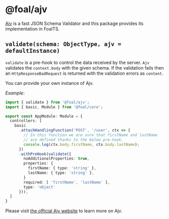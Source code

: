 # @foal/ajv

[Ajv](https://github.com/epoberezkin/ajv) is a fast JSON Schema Validator and this package provides its implementation in FoalTS.

## `validate(schema: ObjectType, ajv = defaultInstance)`

`validate` is a pre-hook to control the data received by the server. `Ajv` validates the `context.body` with the given schema. If the validation fails then an `HttpResponseBadRequest` is returned with the validation errors as `content`.

You can provide your own instance of Ajv.

*Example*:
```typescript
import { validate } from '@foal/ajv';
import { basic, Module } from '@foal/core';

export const AppModule: Module = {
  controllers: [
    basic
      .attachHandlingFunction('POST', '/user', ctx => {
        // In this function we are sure that firstName and lastName
        // are defined thanks to the below pre-hook.
        console.log(ctx.body.firstName, ctx.body.lastName);
      })
      .withPreHook(validate({
        noAdditionalProperties: true,
        properties: {
          firstName: { type: 'string' },
          lastName: { type: 'string' },
        }
        required: [ 'firstName', 'lastName' ],
        type: 'object'
      })),
  ]
}

```

Please visit [the official Ajv website](http://epoberezkin.github.io/ajv/) to learn more on Ajv.